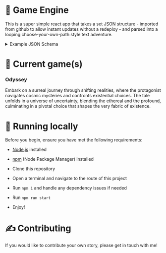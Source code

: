 # 🔧 Game Engine 
This is a super simple react app that takes a set JSON structure - imported from github to allow instant updates without a redeploy - and parsed into a looping choose-your-own-path style text adventure.
<details>
<summary>Example JSON Schema</summary>

```
{
     "1": [
        {
            "text": "Beginning"
        },
        {
            "text": "continuation"
        },
        {
             "continuity-text": "[OPTIONAL] Some common text to append to option actions",
                "options": [
                {
                    "text": "Option one text to display",
                    "action": "Action text to display after selected"
                },
                {
                    "text": "Option two text to display",
                    "action": "Action text to display after selected"
                },
                {
                    "text": "Option three text to display",
                    "action": "Action text to display after selected",
                    "story-level": Story level indicates which json key to go to next,
                    "chapter-level": Chapter level indicates which array element of a story level to start at
                }
            ]
        },
     ],
     "2": [
            {
                "text": "The story continues"
            },
            {
                 "options": [
                {
                    "text": "Loop back to the start",
                    "action": "You loop back to story part 1, chapter 0",
                    "story-level": 1,
                    "chapter-level": 0
                },
                 ]
            }
        ]
    }
```
</details>

# 🎰 Current game(s) 
### Odyssey
Embark on a surreal journey through shifting realities, where the protagonist navigates cosmic mysteries and confronts existential choices. The tale unfolds in a universe of uncertainty, blending the ethereal and the profound, culminating in a pivotal choice that shapes the very fabric of existence.

# 🏃 Running locally
Before you begin, ensure you have met the following requirements:

- [Node.js](https://nodejs.org/) installed
- [npm](https://www.npmjs.com/) (Node Package Manager) installed

- Clone this repository
- Open a terminal and navigate to the route of this project
- Run `npm i` and handle any dependency issues if needed
- Run `npm run start`
- Enjoy!

# ✍️ Contributing 
If you would like to contribute your own story, please get in touch with me!